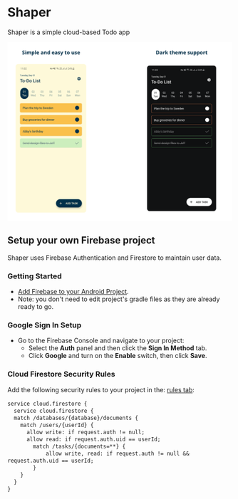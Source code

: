# Shaper
Shaper is a simple cloud-based Todo app

![alt text](https://github.com/5hahryar/Shaper/blob/master/Shaper.png?raw=true)

## Setup your own Firebase project
Shaper uses Firebase Authentication and Firestore to maintain user data.

### Getting Started
- [Add Firebase to your Android Project](https://firebase.google.com/docs/android/setup).
- Note: you don't need to edit project's gradle files as they are already ready to go.

### Google Sign In Setup

- Go to the Firebase Console and navigate to your project:
  - Select the **Auth** panel and then click the **Sign In Method** tab.
  - Click **Google** and turn on the **Enable** switch, then click **Save**.
    
### Cloud Firestore Security Rules

Add the following security rules to your project in the:
[rules tab](https://console.firebase.google.com/project/_/database/firestore/rules):

```
service cloud.firestore {  
  service cloud.firestore {
  match /databases/{database}/documents {
    match /users/{userId} {
      allow write: if request.auth != null;
      allow read: if request.auth.uid == userId;
      	match /tasks/{documents=**} {
        	allow write, read: if request.auth != null && request.auth.uid == userId;
        }
    }
  }
}
```

